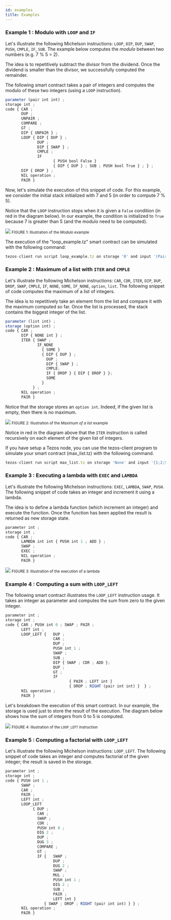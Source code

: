 ```yaml
---
id: examples
title: Examples
---
```



### Example 1 : Modulo with `LOOP` and `IF`

Let's illustrate the following Michelson instructions: `LOOP`, `DIP`, `DUP`, `SWAP`, `PUSH`, `CMPLE`, `IF`, `SUB`. The example below computes the *modulo* between two numbers (e.g. 7 % 5 = 2).

The idea is to repetitively subtract the divisor from the dividend. Once the dividend is smaller than the divisor, we successfully computed the remainder.

The following smart contract takes a pair of integers and computes the modulo of these two integers (using a `LOOP` instruction).

```js
parameter (pair int int) ;
storage int ;
code { CAR ;
       DUP ;
       UNPAIR ;
       COMPARE ;
       GT ;
       DIP { UNPAIR } ;
       LOOP { DIP { DUP } ;
              DUP ;
              DIP { SWAP } ;
              CMPLE ;
              IF
                     { PUSH bool False }
                     { DIP { DUP } ; SUB ; PUSH bool True } ; } ;
       DIP { DROP } ;
       NIL operation ;
       PAIR }
```

Now, let's simulate the execution of this snippet of code. For this example, we consider the initial stack initialized with 7 and 5 (in order to compute 7 % 5).

Notice that the `LOOP` instruction stops when it is given a `False` condition (in red in the diagram below). In our example, the condition is initialized to `True` because 7 is greater than 5 (and the modulo need to be computed).

![](../../static/img/michelson_example_modulo_execution.svg)
<small className="figure">FIGURE 1: Illustration of the _Modulo_ example</small>

The execution of the "loop_example.tz" smart contract can be simulated with the following command:

```js
tezos-client run script loop_example.tz on storage '0' and input '(Pair 7 5)'
```

### Example 2 : Maximum of a list with `ITER` and `CMPLE`

Let's illustrate the following Michelson instructions: `CAR`, `CDR`, `ITER`, `DIP`, `DUP`, `DROP`, `SWAP`, `CMPLE`, `IF`, `NONE`, `SOME`, `IF_NONE`, `option`, `list`. The following snippet of code computes the maximum of a list of integers.

The idea is to repetitively take an element from the list and compare it with the maximum computed so far. Once the list is processed, the stack contains the biggest integer of the list.

```js
parameter (list int) ;
storage (option int) ;
code { CAR ;
       DIP { NONE int } ;
       ITER { SWAP ;
              IF_NONE
                { SOME }
                { DIP { DUP } ;
                  DUP ;
                  DIP { SWAP } ;
                  CMPLE;
                  IF { DROP } { DIP { DROP } };
                  SOME
                }
            } ;
       NIL operation ;
       PAIR }
```

Notice that the storage stores an `option int`. Indeed, if the given list is empty, then there is no maximum.

![](../../static/img/michelson_example_maxlist_execution.svg)
<small className="figure">FIGURE 2: Illustration of the _Maximum of a list_ example</small>

Notice in red in the diagram above that the `ITER` instruction is called recursively on each element of the given list of integers.

If you have setup a Tezos node, you can use the tezos-client program to simulate your smart contract (max_list.tz) with the following command. 

```js
tezos-client run script max_list.tz on storage 'None' and input '{1;2;5;3;7;2;15;4}'
```

### Example 3 : Executing a lambda with `EXEC` and `LAMBDA`

Let's illustrate the following Michelson instructions: `EXEC`, `LAMBDA`, `SWAP`, `PUSH`. The following snippet of code takes an integer and increment it using a lambda.

The idea is to define a lambda function (which increment an integer) and execute the function. Once the function has been applied the result is returned as new storage state.

```js
parameter int ;
storage int ;
code { CAR ;
       LAMBDA int int { PUSH int 1 ; ADD } ;
       SWAP ;
       EXEC ;
       NIL operation ;
       PAIR }
```

![](../../static/img/michelson_example_lambdaexec_execution.svg)
<small className="figure">FIGURE 3: Illustration of the execution of a lambda</small>

### Example 4 : Computing a sum with `LOOP_LEFT`

The following smart contract illustrates the `LOOP_LEFT` instruction usage. It takes an integer as parameter and computes the sum from zero to the given integer.

```js
parameter int ;
storage int ;
code { CAR ; PUSH int 0 ; SWAP ; PAIR ;
       LEFT int ;
       LOOP_LEFT {   DUP ;
                     CAR ;
                     DUP ;
                     PUSH int 1 ;
                     SWAP ;
                     SUB ;
                     DIP { SWAP ; CDR ; ADD };
                     DUP ;
                     GT ;
                     IF
                            { PAIR ; LEFT int }
                            { DROP ; RIGHT (pair int int) }  } ;
       NIL operation ;
       PAIR }
```

Let's breakdown the execution of this smart contract. In our example, the storage is used just to store the result of the execution. The diagram below shows how the sum of integers from 0 to 5 is computed.

![](../../static/img/michelson_example_loopleft_execution.svg)
<small className="figure">FIGURE 4: Illustration of the `LOOP_LEFT` instruction</small>

### Example 5 : Computing a factorial with `LOOP_LEFT`

Let's illustrate the following Michelson instructions: `LOOP_LEFT`. The following snippet of code takes an integer and computes factorial of the given integer; the result is saved in the storage.

```js
parameter int ;
storage int ;
code { PUSH int 1 ;
       SWAP ;
       CAR ;
       PAIR ;
       LEFT int ;
       LOOP_LEFT
            { DUP ;
              CAR ;
              SWAP ;
              CDR ;
              PUSH int 0 ;
              DIG 2 ;
              DUP ;
              DUG 3 ;
              COMPARE ;
              GT ;
              IF {   SWAP ;
                     DUP ;
                     DUG 2 ;
                     SWAP ;
                     MUL ;
                     PUSH int 1 ;
                     DIG 2 ;
                     SUB ;
                     PAIR ;
                     LEFT int }
                 { SWAP ; DROP ; RIGHT (pair int int) } } ;
       NIL operation ;
       PAIR }
```

